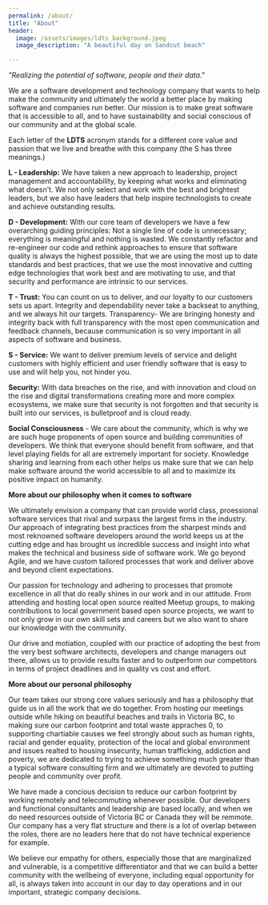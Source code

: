 ```yaml
---
permalink: /about/
title: "About"
header:
  image: /assets/images/ldts_background.jpeg
  image_description: "A beautiful day on Sandcut beach"

---
```

<i>"Realizing the potential of software, people and their data."</i>

We are a software development and technology company that wants to help make the community and ultimately the world a better place by making software and companies run better. Our mission is to make great software that is accessible to all, and to have sustainability and social conscious of our community and at the global scale.

Each letter of the <b>LDTS</b> acronym stands for a different core value and passion that we live and breathe with this company (the S has three meanings.) 

<b>L - Leadership:</b> We have taken a new approach to leadership, project management and accountability, by keeping what works and eliminating what doesn't. We not only select and work with the best and brightest leaders, but we also have leaders that help inspire technologists to create and achieve outstanding results. 

<b>D - Development:</b> With our core team of developers we have a few overarching guiding principles: Not a single line of code is unnecessary; everything is meaningful and nothing is wasted. We constantly refactor and re-engineer our code and rethink approaches to ensure that software quality is always the highest possible, that we are using the most up to date standards and best practices, that we use the most innovative and cutting edge technologies that work best and are motivating to use, and that security and performance are intrinsic to our services. 

<b>T - Trust:</b> You can count on us to deliver, and our loyalty to our customers sets us apart. Integrity and dependability never take a backseat to anything, and we always hit our targets.
Transparency- We are bringing honesty and integrity back with full transparency with the most open communication and feedback channels, because communication is so very important in all aspects of software and business. 

<b>S - Service:</b> We want to deliver premium levels of service and delight customers with highly efficient and user friendly software that is easy to use and will help you, not hinder you.

<b>Security:</b> With data breaches on the rise, and with innovation and cloud on the rise and digital transformations creating more and more complex ecosystems, we make sure that security is not forgotten and that security is built into our services, is bulletproof and is cloud ready. 

<b>Social Consciousness</b> - We care about the community, which is why we are such huge proponents of open source and building communities of developers. We think that everyone should benefit from software, and that level playing fields for all are extremely important for society. Knowledge sharing and learning from each other helps us make sure that we can help make software around the world accessible to all and to maximize its positive impact on humanity. 

<b>More about our philosophy when it comes to software</b>

We ultimately envision a company that can provide world class, proessional software services that rival and surpass the largest firms in the industry. Our approach of integrating best practices from the sharpest minds and most reknowned software developers around the world keeps us  at the cutting edge and has brought us incredible success and insight into what makes the technical and business side of software work. We go beyond Agile, and we have custom tailored processes that work and deliver above and beyond client expectations. 

Our passion for technology and adhering to processes that promote excellence in all that do really shines in our work and in our attitude. From attending and hosting local open source realted Meetup groups, to making contributions to local government based open source projects, we want to not only grow in our own skill sets and careers but we also want to share our knowledge with the community.

Our drive and motiation, coupled with our practice of adopting the best from the very best software architects, developers and change managers out there, allows us to provide results faster and to outperform our competitors in terms of project deadlines and in quality vs cost and effort. 

<b>More about our personal philosophy</b>

Our team takes our strong core values seriously and has a philosophy that guide us in all the work that we do together. From hosting our meetings outside while hiking on beautiful beaches and trails in Victoria BC, to making sure our carbon footprint and total waste appraches 0, to supporting chartiable causes we feel strongly about such as human rights, racial and gender equality, protection of the local and global environment and issues realted to housing insecurity, human trafficking, addiction and poverty, we are dedicated to trying to achieve something much greater than a typical software consulting firm and we ultimately are devoted to putting people and community over profit.

We have made a concious decision to reduce our carbon footprint by working remotely and telecommuting whenever possible. Our developers and functional consultants and leadership are based locally, and when we do need resources outside of Victoria BC or Canada they will be remmote. Our company has a very flat structure and there is a lot of overlap between the roles, there are no leaders here that do not have technical experience for example. 

We believe our empathy for others, especially those that are marginalized and vulnerable, is a competitive differentiator and that we can build a better community with the wellbeing of everyone, including equal opportunity for all, is always taken into account in our day to day operations and in our important, strategic company decisions.



